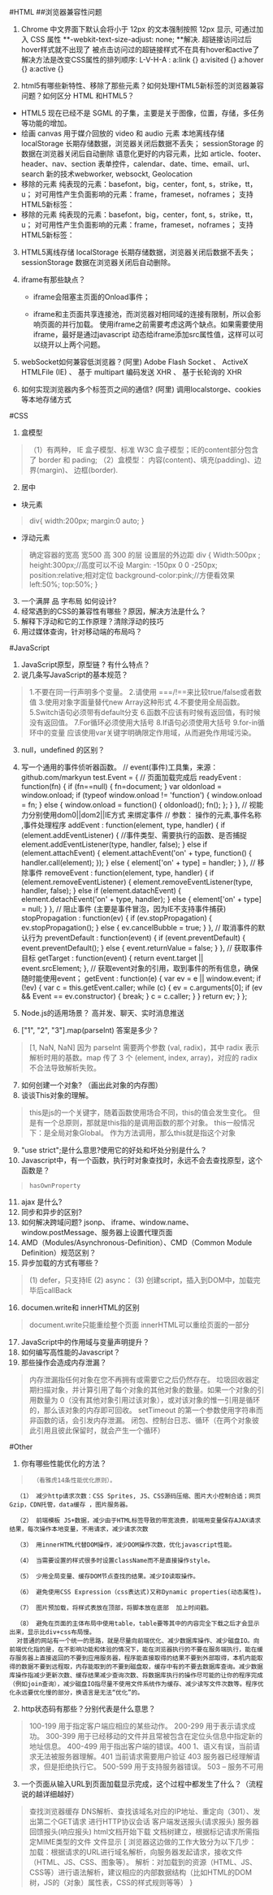 #HTML
##浏览器兼容性问题
1. Chrome 中文界面下默认会将小于 12px 的文本强制按照 12px 显示,
可通过加入 CSS 属性 **-webkit-text-size-adjust: none; **解决.
超链接访问过后hover样式就不出现了 被点击访问过的超链接样式不在具有hover和active了解决方法是改变CSS属性的排列顺序:
L-V-H-A : a:link {} a:visited {} a:hover {} a:active {}

2. html5有哪些新特性、移除了那些元素？如何处理HTML5新标签的浏览器兼容问题？如何区分 HTML 和HTML5？
  * HTML5 现在已经不是 SGML 的子集，主要是关于图像，位置，存储，多任务等功能的增加。
  * 绘画 canvas
      用于媒介回放的 video 和 audio 元素
      本地离线存储 localStorage 长期存储数据，浏览器关闭后数据不丢失；
      sessionStorage 的数据在浏览器关闭后自动删除
      语意化更好的内容元素，比如 article、footer、header、nav、section
      表单控件，calendar、date、time、email、url、search
      新的技术webworker, websockt, Geolocation
  * 移除的元素
      纯表现的元素：basefont，big，center，font, s，strike，tt，u；
      对可用性产生负面影响的元素：frame，frameset，noframes；
      支持HTML5新标签：
  * 移除的元素
      纯表现的元素：basefont，big，center，font, s，strike，tt，u；
      对可用性产生负面影响的元素：frame，frameset，noframes；
      支持HTML5新标签：

3. HTML5离线存储
   localStorage 长期存储数据，浏览器关闭后数据不丢失；
   sessionStorage  数据在浏览器关闭后自动删除。

4. iframe有那些缺点？
   * iframe会阻塞主页面的Onload事件；

   * iframe和主页面共享连接池，而浏览器对相同域的连接有限制，所以会影响页面的并行加载。
   使用iframe之前需要考虑这两个缺点。如果需要使用iframe，最好是通过javascript
   动态给iframe添加src属性值，这样可以可以绕开以上两个问题。

5. webSocket如何兼容低浏览器？(阿里)
   Adobe Flash Socket 、 ActiveX HTMLFile (IE) 、 基于 multipart 编码发送 XHR 、 基于长轮询的 XHR

6. 如何实现浏览器内多个标签页之间的通信? (阿里)
    调用localstorge、cookies等本地存储方式

#CSS
1. 盒模型
> （1）有两种， IE 盒子模型、标准 W3C 盒子模型；IE的content部分包含了 border 和 pading;
> （2）盒模型： 内容(content)、填充(padding)、边界(margin)、 边框(border).

2. 居中
  * 块元素
  > div{
          width:200px;
          margin:0 auto;
       }
  * 浮动元素
>  确定容器的宽高 宽500 高 300 的层
      设置层的外边距
         div {
          Width:500px ; height:300px;//高度可以不设
          Margin: -150px 0 0 -250px;
          position:relative;相对定位
          background-color:pink;//方便看效果
          left:50%;
          top:50%;
         }

3. 一个满屏 品 字布局 如何设计?
4. 经常遇到的CSS的兼容性有哪些？原因，解决方法是什么？
5. 解释下浮动和它的工作原理？清除浮动的技巧
6. 用过媒体查询，针对移动端的布局吗？

#JavaScript
1. JavaScript原型，原型链 ? 有什么特点？
2. 说几条写JavaScript的基本规范？
>  1.不要在同一行声明多个变量。
   2.请使用 ===/!==来比较true/false或者数值
   3.使用对象字面量替代new Array这种形式
   4.不要使用全局函数。
   5.Switch语句必须带有default分支
   6.函数不应该有时候有返回值，有时候没有返回值。
   7.For循环必须使用大括号
   8.If语句必须使用大括号
   9.for-in循环中的变量 应该使用var关键字明确限定作用域，从而避免作用域污染。

3. null，undefined 的区别？
4. 写一个通用的事件侦听器函数。
       // event(事件)工具集，来源：github.com/markyun
       test.Event = {
           // 页面加载完成后
           readyEvent : function(fn) {
               if (fn==null) {
                   fn=document;
               }
               var oldonload = window.onload;
               if (typeof window.onload != 'function') {
                   window.onload = fn;
               } else {
                   window.onload = function() {
                       oldonload();
                       fn();
                   };
               }
           },
           // 视能力分别使用dom0||dom2||IE方式 来绑定事件
           // 参数： 操作的元素,事件名称 ,事件处理程序
           addEvent : function(element, type, handler) {
               if (element.addEventListener) {
                   //事件类型、需要执行的函数、是否捕捉
                   element.addEventListener(type, handler, false);
               } else if (element.attachEvent) {
                   element.attachEvent('on' + type, function() {
                       handler.call(element);
                   });
               } else {
                   element['on' + type] = handler;
               }
           },
           // 移除事件
           removeEvent : function(element, type, handler) {
               if (element.removeEventListener) {
                   element.removeEventListener(type, handler, false);
               } else if (element.datachEvent) {
                   element.detachEvent('on' + type, handler);
               } else {
                   element['on' + type] = null;
               }
           },
           // 阻止事件 (主要是事件冒泡，因为IE不支持事件捕获)
           stopPropagation : function(ev) {
               if (ev.stopPropagation) {
                   ev.stopPropagation();
               } else {
                   ev.cancelBubble = true;
               }
           },
           // 取消事件的默认行为
           preventDefault : function(event) {
               if (event.preventDefault) {
                   event.preventDefault();
               } else {
                   event.returnValue = false;
               }
           },
           // 获取事件目标
           getTarget : function(event) {
               return event.target || event.srcElement;
           },
           // 获取event对象的引用，取到事件的所有信息，确保随时能使用event；
           getEvent : function(e) {
               var ev = e || window.event;
               if (!ev) {
                   var c = this.getEvent.caller;
                   while (c) {
                       ev = c.arguments[0];
                       if (ev && Event == ev.constructor) {
                           break;
                       }
                       c = c.caller;
                   }
               }
               return ev;
           }
       };

5. Node.js的适用场景？
   高并发、聊天、实时消息推送

6. ["1", "2", "3"].map(parseInt) 答案是多少？
> [1, NaN, NaN] 因为 parseInt 需要两个参数 (val, radix)，其中 radix 表示解析时用的基数。map 传了 3 个 (element, index, array)，对应的 radix 不合法导致解析失败。

7. 如何创建一个对象? （画出此对象的内存图）
8. 谈谈This对象的理解。
>  this是js的一个关键字，随着函数使用场合不同，this的值会发生变化。
  但是有一个总原则，那就是this指的是调用函数的那个对象。
  this一般情况下：是全局对象Global。 作为方法调用，那么this就是指这个对象
9. "use strict";是什么意思?使用它的好处和坏处分别是什么？ 
10. Javascript中，有一个函数，执行时对象查找时，永远不会去查找原型，这个函数是？
> `hasOwnProperty`
11. ajax 是什么?
12. 同步和异步的区别?
13. 如何解决跨域问题?
  jsonp、 iframe、window.name、window.postMessage、服务器上设置代理页面
14. AMD（Modules/Asynchronous-Definition）、CMD（Common Module Definition）规范区别？
15. 异步加载的方式有哪些？
>  (1) defer，只支持IE
   (2) async：
   (3) 创建script，插入到DOM中，加载完毕后callBack
16. documen.write和 innerHTML的区别
>document.write只能重绘整个页面
innerHTML可以重绘页面的一部分

17. JavaScript中的作用域与变量声明提升？
18. 如何编写高性能的Javascript？
19. 那些操作会造成内存泄漏？
>  内存泄漏指任何对象在您不再拥有或需要它之后仍然存在。
    垃圾回收器定期扫描对象，并计算引用了每个对象的其他对象的数量。如果一个对象的引用数量为 0（没有其他对象引用过该对象），或对该对象的惟一引用是循环的，那么该对象的内存即可回收。
  setTimeout 的第一个参数使用字符串而非函数的话，会引发内存泄漏。
    闭包、控制台日志、循环（在两个对象彼此引用且彼此保留时，就会产生一个循环）

#Other
1. 你有哪些性能优化的方法？
>      （看雅虎14条性能优化原则）。

      （1） 减少http请求次数：CSS Sprites, JS、CSS源码压缩、图片大小控制合适；网页Gzip，CDN托管，data缓存 ，图片服务器。

      （2） 前端模板 JS+数据，减少由于HTML标签导致的带宽浪费，前端用变量保存AJAX请求结果，每次操作本地变量，不用请求，减少请求次数

      （3） 用innerHTML代替DOM操作，减少DOM操作次数，优化javascript性能。

      （4） 当需要设置的样式很多时设置className而不是直接操作style。

      （5） 少用全局变量、缓存DOM节点查找的结果。减少IO读取操作。

      （6） 避免使用CSS Expression（css表达式)又称Dynamic properties(动态属性)。

      （7） 图片预加载，将样式表放在顶部，将脚本放在底部  加上时间戳。

      （8） 避免在页面的主体布局中使用table，table要等其中的内容完全下载之后才会显示出来，显示比div+css布局慢。
      对普通的网站有一个统一的思路，就是尽量向前端优化、减少数据库操作、减少磁盘IO。向前端优化指的是，在不影响功能和体验的情况下，能在浏览器执行的不要在服务端执行，能在缓存服务器上直接返回的不要到应用服务器，程序能直接取得的结果不要到外部取得，本机内能取得的数据不要到远程取，内存能取到的不要到磁盘取，缓存中有的不要去数据库查询。减少数据库操作指减少更新次数、缓存结果减少查询次数、将数据库执行的操作尽可能的让你的程序完成（例如join查询），减少磁盘IO指尽量不使用文件系统作为缓存、减少读写文件次数等。程序优化永远要优化慢的部分，换语言是无法“优化”的。

2. http状态码有那些？分别代表是什么意思？
>    100-199 用于指定客户端应相应的某些动作。
    200-299 用于表示请求成功。
    300-399 用于已经移动的文件并且常被包含在定位头信息中指定新的地址信息。
    400-499 用于指出客户端的错误。400    1、语义有误，当前请求无法被服务器理解。401    当前请求需要用户验证 403    服务器已经理解请求，但是拒绝执行它。
    500-599 用于支持服务器错误。 503 – 服务不可用
3. 一个页面从输入URL到页面加载显示完成，这个过程中都发生了什么？（流程说的越详细越好）
>  查找浏览器缓存
        DNS解析、查找该域名对应的IP地址、重定向（301）、发出第二个GET请求
        进行HTTP协议会话
        客户端发送报头(请求报头)
        服务器回馈报头(响应报头)
        html文档开始下载
        文档树建立，根据标记请求所需指定MIME类型的文件
        文件显示
        [
        浏览器这边做的工作大致分为以下几步：
        加载：根据请求的URL进行域名解析，向服务器发起请求，接收文件（HTML、JS、CSS、图象等）。
        解析：对加载到的资源（HTML、JS、CSS等）进行语法解析，建议相应的内部数据结构（比如HTML的DOM树，JS的（对象）属性表，CSS的样式规则等等）
        }
